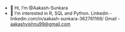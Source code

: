 - 👋 Hi, I’m @Aakash-Sunkara
- 👀 I’m interested in R, SQL and Python. 
Linkedin - linkedin.com/in/aakash-sunkara-362781168/
Gmail - aakashvishnu99@gmail.com

<!---
Aakash-Sunkara/Aakash-Sunkara is a ✨ special ✨ repository because its `README.md` (this file) appears on your GitHub profile.
You can click the Preview link to take a look at your changes.
--->
